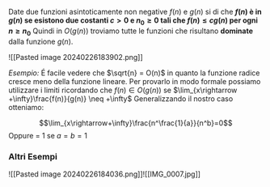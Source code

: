 Date due funzioni asintoticamente non negative $f(n)$ e $g(n)$ si di che **$f(n)$ è in $g(n)$ se esistono due costanti $c > 0$ e $n_0 \geq 0$ tali che $f(n)\leq cg(n)$ per ogni $n\geq n_0$**
Quindi in $O(g(n))$ troviamo tutte le funzioni che risultano **dominate** dalla funzione $g(n)$.

![[Pasted image 20240226183902.png]]

_Esempio:_
É facile vedere che $\sqrt{n} = O(n)$ in quanto la funzione radice cresce meno della funzione lineare.
Per provarlo in modo formale possiamo utilizzare i limiti ricordando che $f(n)\in O(g(n))$ se $\lim_{x\rightarrow +\infty}\frac{f(n)}{g(n)} \neq +\infty$
Generalizzando il nostro caso otteniamo:

$$\lim_{x\rightarrow+\infty}\frac{n^\frac{1}{a}}{n^b}=0$$ 
Oppure = 1 se $a=b=1$

### Altri Esempi
![[Pasted image 20240226184036.png]]![[IMG_0007.jpg]]